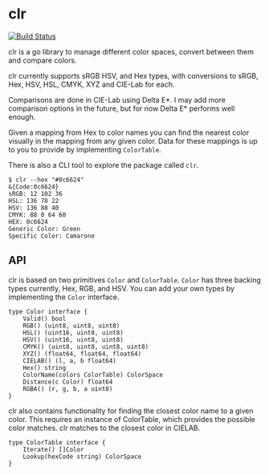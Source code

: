 # clr
[![Build Status](https://travis-ci.org/devinmcgloin/clr.svg?branch=master)](https://travis-ci.org/devinmcgloin/clr)

clr is a go library to manage different color spaces, convert between them and
compare colors.

clr currently supports sRGB HSV, and Hex types, with conversions to sRGB, Hex, HSV,
HSL, CMYK, XYZ and CIE-Lab for each.

Comparisons are done in CIE-Lab using Delta E*. I may add more comparison
options in the future, but for now Delta E* performs well enough.

Given a mapping from Hex to color names you can find the nearest color visually
in the mapping from any given color. Data for these mappings is up to you to
provide by implementing `ColorTable`.

There is also a CLI tool to explore the package called `clr`.

```
$ clr --hex "#0c6624"
&{Code:0c6624}
sRGB: 12 102 36
HSL: 136 78 22
HSV: 136 88 40
CMYK: 88 0 64 60
HEX: 0c6624
Generic Color: Green
Specific Color: Camarone
```

## API

clr is based on two primitives `Color` and `ColorTable`. `Color` has three
backing types currently, Hex, RGB, and HSV. You can add your own types by
implementing the `Color` interface.


```golang
type Color interface {
	Valid() bool
	RGB() (uint8, uint8, uint8)
	HSL() (uint16, uint8, uint8)
	HSV() (uint16, uint8, uint8)
	CMYK() (uint8, uint8, uint8, uint8)
	XYZ() (float64, float64, float64)
	CIELAB() (l, a, b float64)
	Hex() string
	ColorName(colors ColorTable) ColorSpace
	Distance(c Color) float64
	RGBA() (r, g, b, a uint8)
}
```

clr also contains functionality for finding the closest color name to a given
color. This requires an instance of ColorTable, which provides the possible
color matches. clr matches to the closest color in CIELAB.

```golang
type ColorTable interface {
	Iterate() []Color
	Lookup(hexCode string) ColorSpace
}
```
